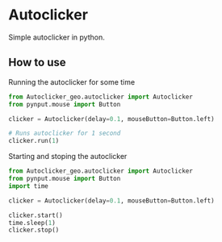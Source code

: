 # Autoclicker

Simple autoclicker in python.

## How to use

Running the autoclicker for some time

```python
from Autoclicker_geo.autoclicker import Autoclicker
from pynput.mouse import Button

clicker = Autoclicker(delay=0.1, mouseButton=Button.left)

# Runs autoclicker for 1 second
clicker.run(1)
```

Starting and stoping the autoclicker

```python
from Autoclicker_geo.autoclicker import Autoclicker
from pynput.mouse import Button
import time

clicker = Autoclicker(delay=0.1, mouseButton=Button.left)

clicker.start()
time.sleep(1)
clicker.stop()
```